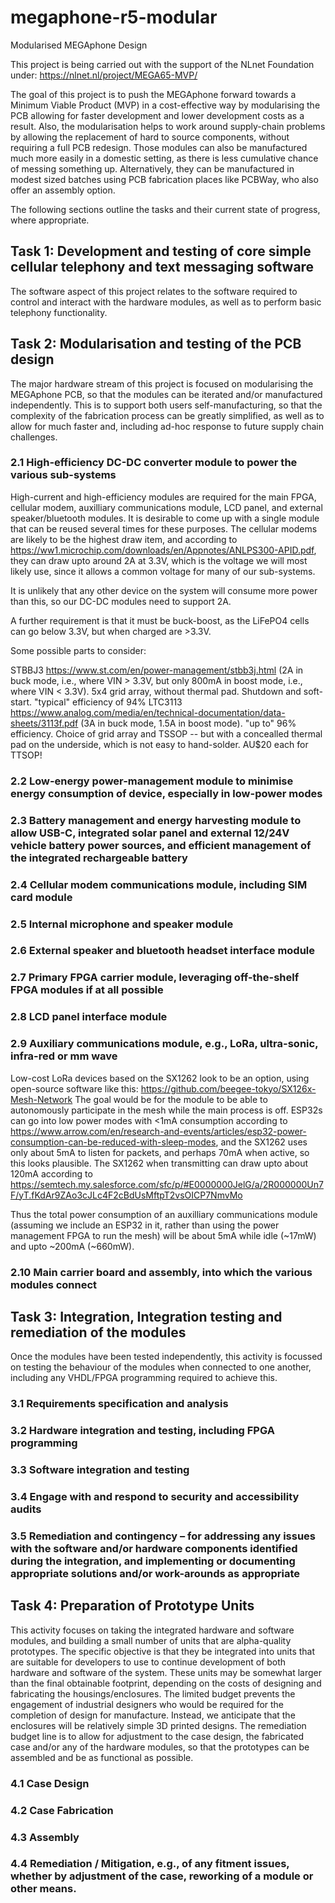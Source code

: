# megaphone-r5-modular
Modularised MEGAphone Design

This project is being carried out with the support of the NLnet Foundation under: https://nlnet.nl/project/MEGA65-MVP/

The goal of this project is to push the MEGAphone forward towards a Minimum Viable Product (MVP) in a cost-effective way by modularising the PCB
allowing for faster development and lower development costs as a result. Also, the modularisation helps to work around supply-chain problems by
allowing the replacement of hard to source components, without requiring a full PCB redesign.  Those modules can also be manufactured much more easily
in a domestic setting, as there is less cumulative chance of messing something up.  Alternatively, they can be manufactured in modest sized batches
using PCB fabrication places like PCBWay, who also offer an assembly option.

The following sections outline the tasks and their current state of progress, where appropriate.

## Task 1: Development and testing of core simple cellular telephony and text messaging software

The software aspect of this project relates to the software required to control and interact with the hardware modules, as well as to perform basic telephony functionality.

## Task 2: Modularisation and testing of the PCB design

The major hardware stream of this project is focused on modularising the MEGAphone PCB, so that the modules can be iterated and/or manufactured independently. This is to support both users self-manufacturing, so that the complexity of the fabrication process can be greatly simplified, as well as to allow for much faster and, including ad-hoc response to future supply chain challenges. 

### 2.1 High-efficiency DC-DC converter module to power the various sub-systems

High-current and high-efficiency modules are required for the main FPGA, cellular modem, auxilliary communications module, LCD panel, and external speaker/bluetooth modules.  It is desirable to come up with a single module that can be reused several times for these purposes.  The cellular modems are likely to be the highest draw item, and according to https://ww1.microchip.com/downloads/en/Appnotes/ANLPS300-APID.pdf, they can draw upto around 2A at 3.3V, which is the voltage we will most likely use, since it allows a common voltage for many of our sub-systems.

It is unlikely that any other device on the system will consume more power than this, so our DC-DC modules need to support 2A.

A further requirement is that it must be buck-boost, as the LiFePO4 cells can go below 3.3V, but when charged are >3.3V.

Some possible parts to consider:

STBBJ3 https://www.st.com/en/power-management/stbb3j.html  (2A in buck mode, i.e., where VIN > 3.3V, but only 800mA in boost mode, i.e., where VIN < 3.3V). 5x4 grid array, without thermal pad. Shutdown and soft-start. "typical" efficiency of 94%
LTC3113 https://www.analog.com/media/en/technical-documentation/data-sheets/3113f.pdf (3A in buck mode, 1.5A in boost mode). "up to" 96% efficiency. Choice of grid array and TSSOP -- but with a concealled thermal pad on the underside, which is not easy to hand-solder. AU$20 each for TTSOP!



### 2.2 Low-energy power-management module to minimise energy consumption of device, especially in low-power modes

### 2.3 Battery management and energy harvesting module to allow USB-C, integrated solar panel and external 12/24V vehicle battery power sources, and efficient management of the integrated rechargeable battery

### 2.4 Cellular modem communications module, including SIM card module

### 2.5 Internal microphone and speaker module

### 2.6 External speaker and bluetooth headset interface module

### 2.7 Primary FPGA carrier module, leveraging off-the-shelf FPGA modules if at all possible

### 2.8 LCD panel interface module

### 2.9 Auxiliary communications module, e.g., LoRa, ultra-sonic, infra-red or mm wave

Low-cost LoRa devices based on the SX1262 look to be an option, using open-source software like this: https://github.com/beegee-tokyo/SX126x-Mesh-Network
The goal would be for the module to be able to autonomously participate in the mesh while the main process is off.  ESP32s can go into low power modes with <1mA consumption according to https://www.arrow.com/en/research-and-events/articles/esp32-power-consumption-can-be-reduced-with-sleep-modes, and the SX1262 uses only about 5mA to listen for packets, and perhaps 70mA when active, so this looks plausible. The SX1262 when transmitting can draw upto about 120mA according to https://semtech.my.salesforce.com/sfc/p/#E0000000JelG/a/2R000000Un7F/yT.fKdAr9ZAo3cJLc4F2cBdUsMftpT2vsOICP7NmvMo

Thus the total power consumption of an auxilliary communications module (assuming we include an ESP32 in it, rather than using the power management FPGA to run the mesh) will be about 5mA while idle (~17mW) and upto ~200mA (~660mW).

### 2.10 Main carrier board and assembly, into which the various modules connect

## Task 3: Integration, Integration testing and remediation of the modules

Once the modules have been tested independently, this activity is focussed on testing the behaviour of the modules when connected to one another, including any VHDL/FPGA programming required to achieve this.

### 3.1 Requirements specification and analysis

### 3.2 Hardware integration and testing, including FPGA programming

### 3.3 Software integration and testing

### 3.4 Engage with and respond to security and accessibility audits

### 3.5 Remediation and contingency – for addressing any issues with the software and/or hardware components identified during the integration, and implementing or documenting appropriate solutions and/or work-arounds as appropriate

## Task 4: Preparation of Prototype Units

This activity focuses on taking the integrated hardware and software modules, and building a small number of units that are alpha-quality prototypes.  The specific objective is that they be integrated into units that are suitable for developers to use to continue development of both hardware and software of the system.  These units may be somewhat larger than the final obtainable footprint, depending on the costs of designing and fabricating the housings/enclosures.  The limited budget prevents the engagement of industrial designers who would be required for the completion of design for manufacture. Instead, we anticipate that the enclosures will be relatively simple 3D printed designs.
The remediation budget line is to allow for adjustment to the case design, the fabricated case and/or any of the hardware modules, so that the prototypes can be assembled and be as functional as possible.

### 4.1 Case Design

### 4.2 Case Fabrication

### 4.3 Assembly

### 4.4 Remediation / Mitigation, e.g., of any fitment issues, whether by adjustment of the case, reworking of a module or other means.